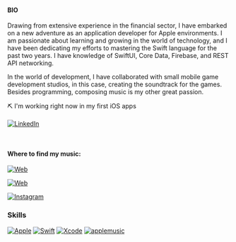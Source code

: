 #### BIO

Drawing from extensive experience in the financial sector, I have embarked on a new adventure as an application developer for Apple environments. I am passionate about learning and growing in the world of technology, and I have been dedicating my efforts to mastering the Swift language for the past two years. I have knowledge of SwiftUI, Core Data, Firebase, and REST API networking. 

In the world of development, I have collaborated with small mobile game development studios, in this case, creating the soundtrack for the games. Besides programming, composing music is my other great passion.

 ⛏️ I'm working right now in my first iOS apps </br></br>
[![LinkedIn](https://img.shields.io/badge/LinkedIn-Sergio_Gonzalez-0077B5?style=for-the-badge&logo=linkedin&logoColor=white&labelColor=101010)](https://www.linkedin.com/in/sergio-gonzález-cristóbal-32aa59248/)

</br>

#### Where to find my music:

[![Web](https://img.shields.io/badge/Web-Oblidivm_Music_Homepage-14a1f0?style=for-the-badge&logo=web.to&logoColor=white&labelColor=101010)](https://oblidivmmusic.blogspot.com)</br>

[![Web](https://img.shields.io/badge/Bandcamp-Oblidivm-14a1f0?style=for-the-badge&logo=web.to&logoColor=white&labelColor=101010)](https://oblidivm.bandcamp.com/track/into-the-interstellar-void)</br>

[![Instagram](https://img.shields.io/badge/Instagram-@oblidivm-E4405F?style=for-the-badge&logo=instagram&logoColor=white&labelColor=101010)](https://www.instagram.com/oblidivm/)



### Skills

[![Apple](https://img.shields.io/badge/iOS-999999?style=for-the-badge&logo=apple&logoColor=white&labelColor=101010)]()
[![Swift](https://img.shields.io/badge/Swift-FA7343?style=for-the-badge&logo=swift&logoColor=white&labelColor=101010)]()
[![Xcode](https://img.shields.io/badge/Xcode-1575F9?style=for-the-badge&logo=xcode&logoColor=white&labelColor=101010)]()
[![applemusic](https://img.shields.io/badge/Logic_Pro_X-1575F9?style=for-the-badge&logo=xcode&logoColor=white&labelColor=101010)]()
</br>



